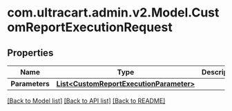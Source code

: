 # com.ultracart.admin.v2.Model.CustomReportExecutionRequest
## Properties

Name | Type | Description | Notes
------------ | ------------- | ------------- | -------------
**Parameters** | [**List&lt;CustomReportExecutionParameter&gt;**](CustomReportExecutionParameter.md) |  | [optional] 


[[Back to Model list]](../README.md#documentation-for-models) [[Back to API list]](../README.md#documentation-for-api-endpoints) [[Back to README]](../README.md)


